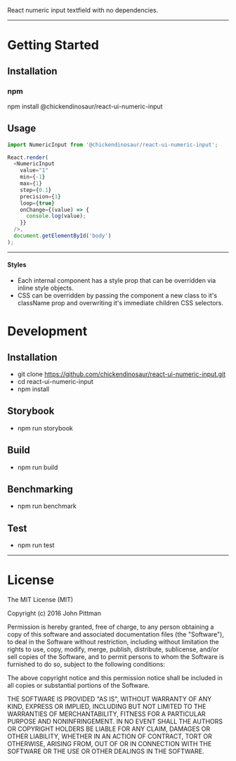 React numeric input textfield with no dependencies.

---

# Getting Started

## Installation

### npm

npm install @chickendinosaur/react-ui-numeric-input

## Usage

```javascript
import NumericInput from '@chickendinosaur/react-ui-numeric-input';

React.render(
  <NumericInput
    value="1"
    min={-1}
    max={1}
    step={0.1}
    precision={1}
    loop={true}
    onChange={(value) => {
      console.log(value);
    }}
  />,
  document.getElementById('body')
);
```
---

#### Styles

- Each internal component has a style prop that can be overridden via inline style objects.
- CSS can be overridden by passing the component a new class to it's className prop and overwriting it's immediate
children CSS selectors.

# Development

## Installation

* git clone https://github.com/chickendinosaur/react-ui-numeric-input.git
* cd react-ui-numeric-input
* npm install

## Storybook

* npm run storybook

## Build

* npm run build

## Benchmarking

* npm run benchmark

## Test

* npm run test

---

# License

The MIT License (MIT)

Copyright (c) 2016 John Pittman

Permission is hereby granted, free of charge, to any person obtaining a copy
of this software and associated documentation files (the &#34;Software&#34;), to deal
in the Software without restriction, including without limitation the rights
to use, copy, modify, merge, publish, distribute, sublicense, and/or sell
copies of the Software, and to permit persons to whom the Software is
furnished to do so, subject to the following conditions:

The above copyright notice and this permission notice shall be included in all
copies or substantial portions of the Software.

THE SOFTWARE IS PROVIDED &#34;AS IS&#34;, WITHOUT WARRANTY OF ANY KIND, EXPRESS OR
IMPLIED, INCLUDING BUT NOT LIMITED TO THE WARRANTIES OF MERCHANTABILITY,
FITNESS FOR A PARTICULAR PURPOSE AND NONINFRINGEMENT. IN NO EVENT SHALL THE
AUTHORS OR COPYRIGHT HOLDERS BE LIABLE FOR ANY CLAIM, DAMAGES OR OTHER
LIABILITY, WHETHER IN AN ACTION OF CONTRACT, TORT OR OTHERWISE, ARISING FROM,
OUT OF OR IN CONNECTION WITH THE SOFTWARE OR THE USE OR OTHER DEALINGS IN THE
SOFTWARE.

